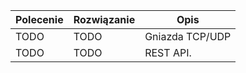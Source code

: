 | Polecenie | Rozwiązanie | Opis
|------------ | ----------- | ----------- 
| TODO | TODO | Gniazda TCP/UDP
| TODO | TODO | REST API.
